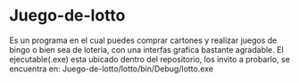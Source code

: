# Juego-de-lotto
Es un programa en el cual puedes comprar cartones y realizar juegos de bingo o bien sea de loteria, con una interfas grafica bastante agradable. El ejecutable(.exe) esta ubicado dentro del repositorio, los invito a probarlo, se encuentra en: Juego-de-lotto/lotto/bin/Debug/lotto.exe
